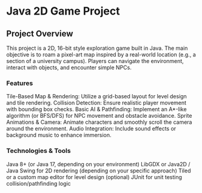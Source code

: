 # Java 2D Game Project
## Project Overview
This project is a 2D, 16-bit style exploration game built in Java. The main objective is to roam a pixel-art map inspired by a real-world location (e.g., a section of a university campus). Players can navigate the environment, interact with objects, and encounter simple NPCs.

### Features
Tile-Based Map & Rendering: Utilize a grid-based layout for level design and tile rendering.
Collision Detection: Ensure realistic player movement with bounding box checks.
Basic AI & Pathfinding: Implement an A*-like algorithm (or BFS/DFS) for NPC movement and obstacle avoidance.
Sprite Animations & Camera: Animate characters and smoothly scroll the camera around the environment.
Audio Integration: Include sound effects or background music to enhance immersion.
### Technologies & Tools
Java 8+ (or Java 17, depending on your environment)
LibGDX or Java2D / Java Swing for 2D rendering (depending on your specific approach)
Tiled or a custom map editor for level design (optional)
JUnit for unit testing collision/pathfinding logic
